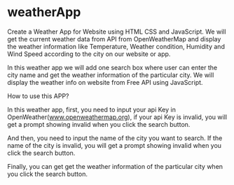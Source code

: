 # weatherApp

Create a Weather App for Website using HTML CSS and JavaScript.
We will get the current weather data from API from OpenWeatherMap and display the weather information like Temperature, Weather condition, Humidity and Wind Speed according to the city on our website or app.

In this weather app we will add one search box where user can enter the city name and get the weather information of the particular city.
We will display the weather info on website from Free API using JavaScript.

How to use this APP?

In this weather app, first, you need to input your api Key in OpenWeather(www.openweathermap.org), if your api Key is invalid, you will get a prompt showing invalid when you click the search button.

And then, you need to input the name of the city you want to search. If the name of the city is invalid, you will get a prompt showing invalid when you click the search button.

Finally, you can get get the weather information of the particular city when you click the search button.
